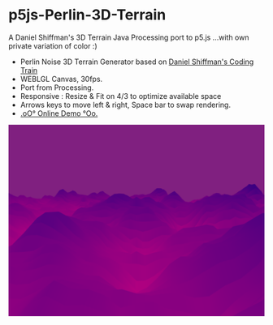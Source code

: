 # p5js-Perlin-3D-Terrain
A Daniel Shiffman's 3D Terrain Java Processing port to p5.js ...with own private variation of color :)

+ Perlin Noise 3D Terrain Generator based on [Daniel Shiffman's Coding Train](https://www.youtube.com/watch?v=IKB1hWWedMk)
+ WEBLGL Canvas, 30fps.
+ Port from Processing.
+ Responsive : Resize & Fit on 4/3 to optimize available space
+ Arrows keys to move left & right, Space bar to swap rendering.
+ [.oO° Online Demo °Oo.](https://captainfurax.github.io/p5js-Perlin-3D-Terrain/)

![DotBall](https://github.com/CaptainFurax/p5js-Perlin-3D-Terrain/blob/main/rsc/CPT2204022353-1268x951.png)

